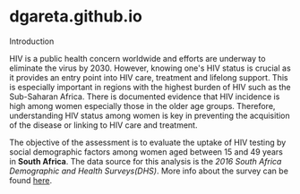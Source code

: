 # dgareta.github.io


 Introduction

HIV is a public health concern worldwide and efforts are underway to eliminate the virus by 2030. However, knowing one's HIV status is crucial as it provides an entry point into HIV care, treatment and lifelong support. This is especially important in regions with the highest burden of HIV such as the Sub-Saharan Africa. There is documented evidence that HIV incidence is high among women especially those in the older age groups. Therefore, understanding HIV status among women is key in preventing the acquisition of the disease or linking to HIV care and treatment.

The objective of the assessment is to evaluate the uptake of HIV testing by social demographic factors among women aged between 15 and 49 years in **South Africa**. The data source for this analysis is the *2016 South Africa Demographic and Health Surveys(DHS)*. More info about the survey can be found [here](https://dhsprogram.com/data/Guide-to-DHS-Statistics/).


